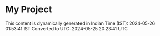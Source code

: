 # My Project

This content is dynamically generated in Indian Time (IST): 2024-05-26 01:53:41 IST
Converted to UTC: 2024-05-25 20:23:41 UTC
